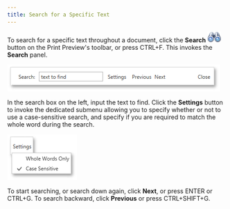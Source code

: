 ```yaml
---
title: Search for a Specific Text
---
```

To search for a specific text throughout a document, click the **Search** ![WPFDesigner_PreviewToolbar_Search](../../../../images/Img120179.png) button on the Print Preview's toolbar, or press CTRL+F. This invokes the **Search** panel.

![WPFDesigner_SearchPanel](../../../../images/Img120301.png)
 

In the search box on the left, input the text to find. Click the **Settings** button to invoke the dedicated submenu allowing you to specify whether or not to use a case-sensitive search, and specify if you are required to match the whole word during the search.

![WPFDesigner_SearchPanelSettings](../../../../images/Img120302.png)

To start searching, or search down again, click **Next**, or press ENTER or CTRL+G. To search backward, click **Previous** or press CTRL+SHIFT+G.